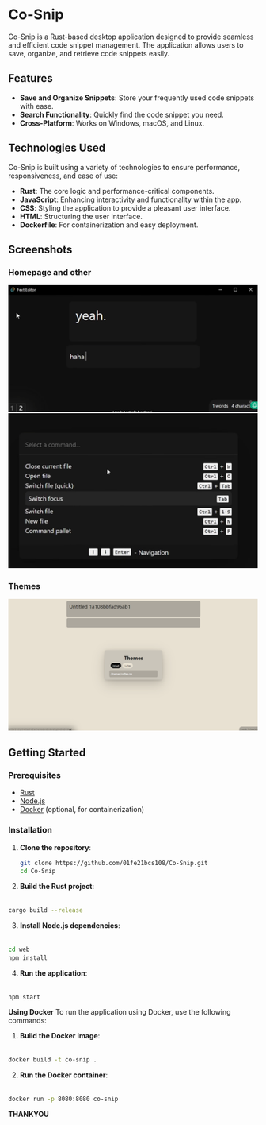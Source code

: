 # Co-Snip

Co-Snip is a Rust-based desktop application designed to provide seamless and efficient code snippet management. The application allows users to save, organize, and retrieve code snippets easily.

## Features

- **Save and Organize Snippets**: Store your frequently used code snippets with ease.
- **Search Functionality**: Quickly find the code snippet you need.
- **Cross-Platform**: Works on Windows, macOS, and Linux.

## Technologies Used

Co-Snip is built using a variety of technologies to ensure performance, responsiveness, and ease of use:

- **Rust**: The core logic and performance-critical components.
- **JavaScript**: Enhancing interactivity and functionality within the app.
- **CSS**: Styling the application to provide a pleasant user interface.
- **HTML**: Structuring the user interface.
- **Dockerfile**: For containerization and easy deployment.

## Screenshots

### Homepage and other
![Homepage Screenshot2](assets/homepage.png)
![Homepage Screenshot1](assets/bar.png)


### Themes

![Themes Screenshot](assets/coffee.png)

## Getting Started

### Prerequisites

- [Rust](https://www.rust-lang.org/tools/install)
- [Node.js](https://nodejs.org/)
- [Docker](https://www.docker.com/get-started) (optional, for containerization)

### Installation

1. **Clone the repository**:
   ```bash
   git clone https://github.com/01fe21bcs108/Co-Snip.git
   cd Co-Snip
   ```
2.   **Build the Rust project**:

   ```bash

cargo build --release
```
3. **Install Node.js dependencies**:

```bash

cd web
npm install
```
4. **Run the application**:

```bash

npm start
```
**Using Docker**
To run the application using Docker, use the following commands:

1.  **Build the Docker image**:

```bash

docker build -t co-snip .
```
2.  **Run the Docker container**:

```bash

docker run -p 8080:8080 co-snip
```

**THANKYOU**
